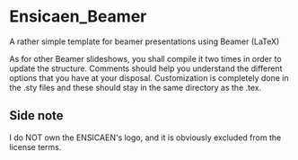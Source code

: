 # Ensicaen_Beamer
A rather simple template for beamer presentations using Beamer (LaTeX)

As for  other Beamer  slideshows, you  shall compile  it two  times in
order to update the structure. Comments should help you understand the
different options  that you have  at your disposal.   Customization is
completely done  in the .sty files  and these should stay  in the same
directory as the .tex.

## Side note
I do  NOT own the ENSICAEN's  logo, and it is  obviously excluded from
the license terms.
